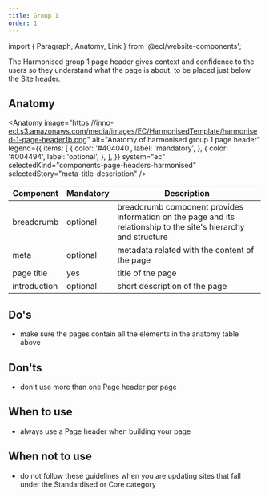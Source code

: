 ```yaml
---
title: Group 1
order: 1
---
```

import { Paragraph, Anatomy, Link } from '@ecl/website-components';

<Paragraph size="lead">
  The Harmonised group 1 page header gives context and confidence to the users
  so they understand what the page is about, to be placed just below the Site
  header.
</Paragraph>

## Anatomy

<Anatomy image="https://inno-ecl.s3.amazonaws.com/media/images/EC/HarmonisedTemplate/harmonised-1-page-header1b.png" alt="Anatomy of harmonised group 1 page header" legend={{ items: \[ { color: '#404040', label: 'mandatory', }, { color: '#004494', label: 'optional', }, ], }} system="ec" selectedKind="components-page-headers-harmonised" selectedStory="meta-title-description" />

| Component                                                                           | Mandatory | Description                                                                                                      |
| ----------------------------------------------------------------------------------- | --------- | ---------------------------------------------------------------------------------------------------------------- |
| <Link to="/ec/components/navigation/breadcrumb/usage/" standalone>breadcrumb</Link> | optional  | breadcrumb component provides information on the page and its relationship to the site's hierarchy and structure |
| meta                                                                                | optional  | metadata related with the content of the page                                                                    |
| page title                                                                          | yes       | title of the page                                                                                                |
| introduction                                                                        | optional  | short description of the page                                                                                    |

## Do's

- make sure the pages contain all the elements in the anatomy table above

## Don'ts

- don't use more than one Page header per page

## When to use

- always use a Page header when building your page

## When not to use

- do not follow these guidelines when you are updating sites that fall under the <Link to="/ec/standardised-template/">Standardised</Link> or <Link to="/ec/core-template/">Core</Link> category
